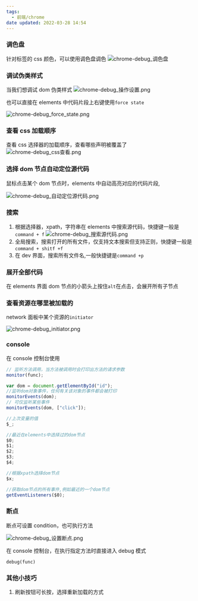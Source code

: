 ```yaml
---
tags:
  - 前端/chrome
date updated: 2022-03-28 14:54
---
```


### 调色盘

针对标签的 css 颜色，可以使用调色盘调色
![chrome-debug_调色盘](chrome-debug_调色盘.png)

### 调试伪类样式

当我们想调试 dom 伪类样式
![chrome-debug_操作设置.png](chrome-debug_操作设置.png)

也可以直接在 elements 中代码片段上右键使用`force state`

![chrome-debug_force_state.png](chrome-debug_force_state.png)

### 查看 css 加载顺序

查看 css 选择器的加载顺序，查看哪些声明被覆盖了
![chrome-debug_css查看.png](chrome-debug_css查看.png)

### 选择 dom 节点自动定位源代码

鼠标点击某个 dom 节点时，elements 中自动高亮对应的代码片段,

![chrome-debug_自动定位源代码.png](chrome-debug_自动定位源代码.png)

### 搜索

1. 根据选择器，xpath，字符串在 elements 中搜索源代码，快捷键一般是`command + f`
   ![chrome-debug_搜索源代码.png](chrome-debug_搜索源代码.png)
2. 全局搜索，搜索打开的所有文件，仅支持文本搜索但支持正则，快捷键一般是`command + shitf +f`
3. 在 dev 界面，搜索所有文件名,一般快捷键是`command +p`

### 展开全部代码

在 elements 界面 dom 节点的小箭头上按住`alt`在点击，会展开所有子节点

### 查看资源在哪里被加载的

network 面板中某个资源的`initiator`

![chrome-debug_initiator.png](chrome-debug_initiator.png)

### console

在 console 控制台使用

```javascript
// 监听方法调用，当方法被调用时会打印出方法的请求参数
monitor(func);

var dom = document.getElementById("id");
//监听dom对象事件，任何有关该对象的事件都会被打印
monitorEvents(dom);
// 可仅监听某些事件
monitorEvents(dom, ["click"]);

//上次变量的值
$_;

//最近在elements中选择过的dom节点
$0;
$1;
$2;
$3;
$4;

//根据xpath选择dom节点
$x;

//获取dom节点的所有事件,例如最近的一个dom节点
getEventListeners($0);
```

### 断点

断点可设置 condition，也可执行方法

![chrome-debug_设置断点.png](chrome-debug_设置断点.png)

在 console 控制台，在执行指定方法时直接进入 debug 模式

```shell
debug(func)
```

### 其他小技巧

1. 刷新按钮可长按，选择重新加载的方式
